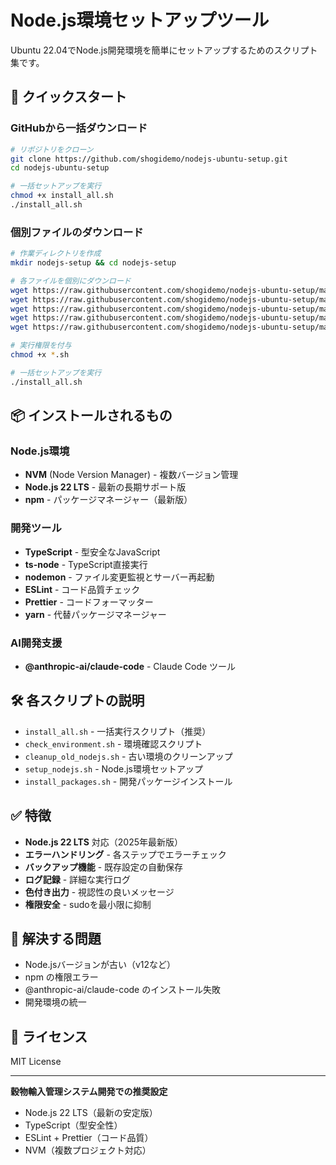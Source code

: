 # Node.js環境セットアップツール

Ubuntu 22.04でNode.js開発環境を簡単にセットアップするためのスクリプト集です。

## 🚀 クイックスタート

### GitHubから一括ダウンロード

```bash
# リポジトリをクローン
git clone https://github.com/shogidemo/nodejs-ubuntu-setup.git
cd nodejs-ubuntu-setup

# 一括セットアップを実行
chmod +x install_all.sh
./install_all.sh
```

### 個別ファイルのダウンロード

```bash
# 作業ディレクトリを作成
mkdir nodejs-setup && cd nodejs-setup

# 各ファイルを個別にダウンロード
wget https://raw.githubusercontent.com/shogidemo/nodejs-ubuntu-setup/main/install_all.sh
wget https://raw.githubusercontent.com/shogidemo/nodejs-ubuntu-setup/main/check_environment.sh
wget https://raw.githubusercontent.com/shogidemo/nodejs-ubuntu-setup/main/cleanup_old_nodejs.sh
wget https://raw.githubusercontent.com/shogidemo/nodejs-ubuntu-setup/main/setup_nodejs.sh
wget https://raw.githubusercontent.com/shogidemo/nodejs-ubuntu-setup/main/install_packages.sh

# 実行権限を付与
chmod +x *.sh

# 一括セットアップを実行
./install_all.sh
```

## 📦 インストールされるもの

### Node.js環境
- **NVM** (Node Version Manager) - 複数バージョン管理
- **Node.js 22 LTS** - 最新の長期サポート版
- **npm** - パッケージマネージャー（最新版）

### 開発ツール
- **TypeScript** - 型安全なJavaScript
- **ts-node** - TypeScript直接実行
- **nodemon** - ファイル変更監視とサーバー再起動
- **ESLint** - コード品質チェック
- **Prettier** - コードフォーマッター
- **yarn** - 代替パッケージマネージャー

### AI開発支援
- **@anthropic-ai/claude-code** - Claude Code ツール

## 🛠️ 各スクリプトの説明

- `install_all.sh` - 一括実行スクリプト（推奨）
- `check_environment.sh` - 環境確認スクリプト
- `cleanup_old_nodejs.sh` - 古い環境のクリーンアップ
- `setup_nodejs.sh` - Node.js環境セットアップ
- `install_packages.sh` - 開発パッケージインストール

## ✅ 特徴

- **Node.js 22 LTS** 対応（2025年最新版）
- **エラーハンドリング** - 各ステップでエラーチェック
- **バックアップ機能** - 既存設定の自動保存
- **ログ記録** - 詳細な実行ログ
- **色付き出力** - 視認性の良いメッセージ
- **権限安全** - sudoを最小限に抑制

## 🎯 解決する問題

- Node.jsバージョンが古い（v12など）
- npm の権限エラー
- @anthropic-ai/claude-code のインストール失敗
- 開発環境の統一

## 📝 ライセンス

MIT License

---

**穀物輸入管理システム開発での推奨設定**

- Node.js 22 LTS（最新の安定版）
- TypeScript（型安全性）
- ESLint + Prettier（コード品質）
- NVM（複数プロジェクト対応）
